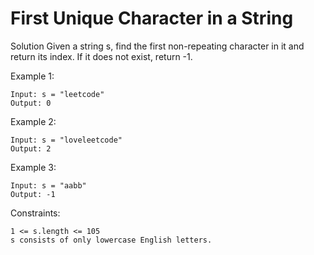 # First Unique Character in a String

Solution
Given a string s, find the first non-repeating character in it and return its index. If it does not exist, return -1.



Example 1:
```
Input: s = "leetcode"
Output: 0
```
Example 2:
```
Input: s = "loveleetcode"
Output: 2
```
Example 3:
```
Input: s = "aabb"
Output: -1
```

Constraints:
```
1 <= s.length <= 105
s consists of only lowercase English letters.
```